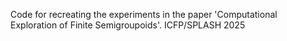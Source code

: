 Code for recreating the experiments in the paper 'Computational Exploration of Finite Semigroupoids'.
ICFP/SPLASH 2025